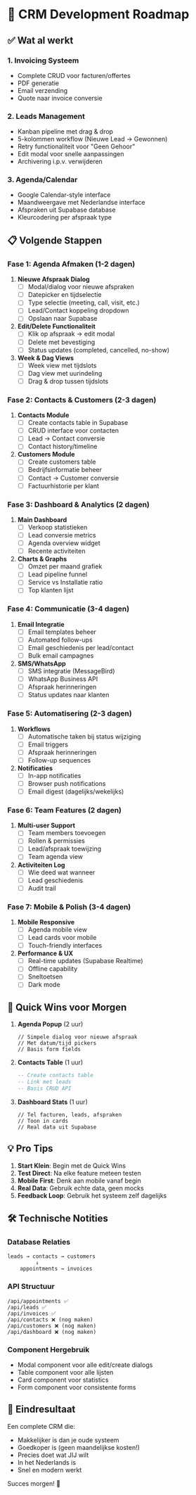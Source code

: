 # 🚀 CRM Development Roadmap

## ✅ Wat al werkt

### 1. **Invoicing Systeem**
- Complete CRUD voor facturen/offertes
- PDF generatie
- Email verzending
- Quote naar invoice conversie

### 2. **Leads Management**
- Kanban pipeline met drag & drop
- 5-kolommen workflow (Nieuwe Lead → Gewonnen)
- Retry functionaliteit voor "Geen Gehoor"
- Edit modal voor snelle aanpassingen
- Archivering i.p.v. verwijderen

### 3. **Agenda/Calendar**
- Google Calendar-style interface
- Maandweergave met Nederlandse interface
- Afspraken uit Supabase database
- Kleurcodering per afspraak type

## 📋 Volgende Stappen

### Fase 1: Agenda Afmaken (1-2 dagen)
1. **Nieuwe Afspraak Dialog**
   - [ ] Modal/dialog voor nieuwe afspraken
   - [ ] Datepicker en tijdselectie
   - [ ] Type selectie (meeting, call, visit, etc.)
   - [ ] Lead/Contact koppeling dropdown
   - [ ] Opslaan naar Supabase

2. **Edit/Delete Functionaliteit**
   - [ ] Klik op afspraak → edit modal
   - [ ] Delete met bevestiging
   - [ ] Status updates (completed, cancelled, no-show)

3. **Week & Dag Views**
   - [ ] Week view met tijdslots
   - [ ] Dag view met uurindeling
   - [ ] Drag & drop tussen tijdslots

### Fase 2: Contacts & Customers (2-3 dagen)
1. **Contacts Module**
   - [ ] Create contacts table in Supabase
   - [ ] CRUD interface voor contacten
   - [ ] Lead → Contact conversie
   - [ ] Contact history/timeline

2. **Customers Module**
   - [ ] Create customers table
   - [ ] Bedrijfsinformatie beheer
   - [ ] Contact → Customer conversie
   - [ ] Factuurhistorie per klant

### Fase 3: Dashboard & Analytics (2 dagen)
1. **Main Dashboard**
   - [ ] Verkoop statistieken
   - [ ] Lead conversie metrics
   - [ ] Agenda overview widget
   - [ ] Recente activiteiten

2. **Charts & Graphs**
   - [ ] Omzet per maand grafiek
   - [ ] Lead pipeline funnel
   - [ ] Service vs Installatie ratio
   - [ ] Top klanten lijst

### Fase 4: Communicatie (3-4 dagen)
1. **Email Integratie**
   - [ ] Email templates beheer
   - [ ] Automated follow-ups
   - [ ] Email geschiedenis per lead/contact
   - [ ] Bulk email campagnes

2. **SMS/WhatsApp**
   - [ ] SMS integratie (MessageBird)
   - [ ] WhatsApp Business API
   - [ ] Afspraak herinneringen
   - [ ] Status updates naar klanten

### Fase 5: Automatisering (2-3 dagen)
1. **Workflows**
   - [ ] Automatische taken bij status wijziging
   - [ ] Email triggers
   - [ ] Afspraak herinneringen
   - [ ] Follow-up sequences

2. **Notificaties**
   - [ ] In-app notificaties
   - [ ] Browser push notifications
   - [ ] Email digest (dagelijks/wekelijks)

### Fase 6: Team Features (2 dagen)
1. **Multi-user Support**
   - [ ] Team members toevoegen
   - [ ] Rollen & permissies
   - [ ] Lead/afspraak toewijzing
   - [ ] Team agenda view

2. **Activiteiten Log**
   - [ ] Wie deed wat wanneer
   - [ ] Lead geschiedenis
   - [ ] Audit trail

### Fase 7: Mobile & Polish (3-4 dagen)
1. **Mobile Responsive**
   - [ ] Agenda mobile view
   - [ ] Lead cards voor mobile
   - [ ] Touch-friendly interfaces

2. **Performance & UX**
   - [ ] Real-time updates (Supabase Realtime)
   - [ ] Offline capability
   - [ ] Sneltoetsen
   - [ ] Dark mode

## 🎯 Quick Wins voor Morgen

1. **Agenda Popup** (2 uur)
   ```tsx
   // Simpele dialog voor nieuwe afspraak
   // Met datum/tijd pickers
   // Basis form fields
   ```

2. **Contacts Table** (1 uur)
   ```sql
   -- Create contacts table
   -- Link met leads
   -- Basis CRUD API
   ```

3. **Dashboard Stats** (1 uur)
   ```tsx
   // Tel facturen, leads, afspraken
   // Toon in cards
   // Real data uit Supabase
   ```

## 💡 Pro Tips

1. **Start Klein**: Begin met de Quick Wins
2. **Test Direct**: Na elke feature meteen testen
3. **Mobile First**: Denk aan mobile vanaf begin
4. **Real Data**: Gebruik echte data, geen mocks
5. **Feedback Loop**: Gebruik het systeem zelf dagelijks

## 🛠️ Technische Notities

### Database Relaties
```
leads → contacts → customers
         ↓
    appointments → invoices
```

### API Structuur
```
/api/appointments ✅
/api/leads ✅
/api/invoices ✅
/api/contacts ❌ (nog maken)
/api/customers ❌ (nog maken)
/api/dashboard ❌ (nog maken)
```

### Component Hergebruik
- Modal component voor alle edit/create dialogs
- Table component voor alle lijsten
- Card component voor statistics
- Form component voor consistente forms

## 🎉 Eindresultaat

Een complete CRM die:
- Makkelijker is dan je oude systeem
- Goedkoper is (geen maandelijkse kosten!)
- Precies doet wat JIJ wilt
- In het Nederlands is
- Snel en modern werkt

Succes morgen! 💪